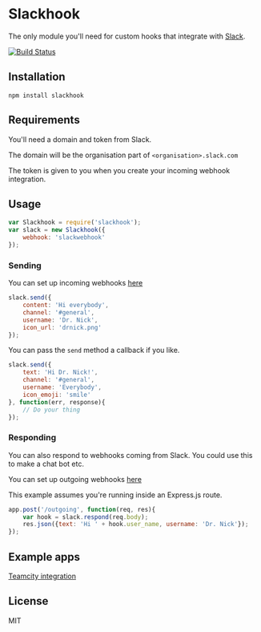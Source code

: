 # Slackhook
The only module you'll need for custom hooks that integrate with [Slack](https://slack.com).

[![Build Status](https://travis-ci.org/Joezo/node-slackhook.svg)](https://travis-ci.org/Joezo/node-slackhook)

## Installation
`npm install slackhook`

## Requirements
You'll need a domain and token from Slack.

The domain will be the organisation part of `<organisation>.slack.com`

The token is given to you when you create your incoming webhook integration.


## Usage

```javascript
var Slackhook = require('slackhook');
var slack = new Slackhook({
    webhook: 'slackwebhook'
});
```

### Sending
You can set up incoming webhooks [here](https://slack.com/services/new/incoming-webhook)

```javascript
slack.send({
    content: 'Hi everybody',
    channel: '#general',
    username: 'Dr. Nick',
    icon_url: 'drnick.png' 
});
```

You can pass the `send` method a callback if you like.

```javascript
slack.send({
    text: 'Hi Dr. Nick!',
    channel: '#general',
    username: 'Everybody',
    icon_emoji: 'smile'
}, function(err, response){
    // Do your thing
});
```

### Responding

You can also respond to webhooks coming from Slack. You could use this to make a chat bot etc.

You can set up outgoing webhooks [here](https://slack.com/services/new/outgoing-webhook)

This example assumes you're running inside an Express.js route.

```javascript
app.post('/outgoing', function(req, res){
	var hook = slack.respond(req.body);
	res.json({text: 'Hi ' + hook.user_name, username: 'Dr. Nick'});
});
```

## Example apps

[Teamcity integration](https://github.com/Joezo/slackhook-example)

## License
MIT